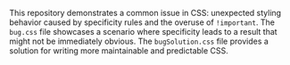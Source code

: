 This repository demonstrates a common issue in CSS: unexpected styling behavior caused by specificity rules and the overuse of `!important`. The `bug.css` file showcases a scenario where specificity leads to a result that might not be immediately obvious. The `bugSolution.css` file provides a solution for writing more maintainable and predictable CSS.